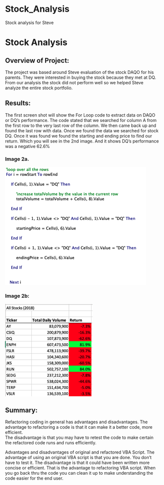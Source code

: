 # Stock_Analysis
Stock analysis for Steve
# Stock Analysis

## Overview of Project:

The project was based around Steve evaluation of the stock DAQO for his parents.  They were interested in buying the stock because they met at DQ.  From our analysis the stock did not perform well so we helped Steve analyze the entire stock portfolio. 

## Results:

The first screen shot will show the For Loop code to extract data on DAQO or DQ’s performance.  The code stated that we searched for column A from the first row to the very last row of the column.  We then came back up and found the last row with data.  Once we found the data we searched for stock DQ.  Once it was found we found the starting and ending price to find our return.  Which you will see in the 2nd image.  And it shows DQ’s performance was a negative 62.6%

### Image 2a.
![This is an image](https://github.com/bradrobe/Stock_Analysis/blob/main/DQ%20Analysis%20Code.png)
 

### Image 2b:
![This is an image](https://github.com/bradrobe/Stock_Analysis/blob/main/2018%20All%20Stock%20Analysis.png)

  
## Summary:

Refactoring coding in general has advantages and disadvantages.  The advantage to refactoring a code is that it can make it a better code, more efficient.  
The disadvantage is that you may have to retest the code to make certain the refactored code runs and runs efficiently.

Advantages and disadvantages of original and refactored VBA Script.
The advantage of using an original VBA script is that you are done.  You don’t have to test it.  The disadvantage is that it could have been written more concise or efficient.  That is the advantage to refactoring VBA script.  When you go back thru the code you can clean it up to make understanding the code easier for the end user.
